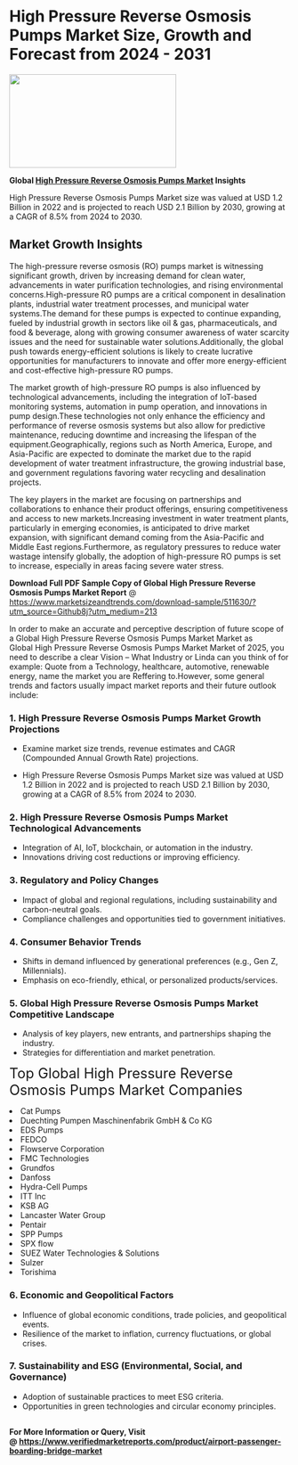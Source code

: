 <H1>High Pressure Reverse Osmosis Pumps Market Size, Growth and Forecast from 2024 - 2031</H1><img class="aligncenter size-medium wp-image-584254" src="https://thirdeyenews.in/wp-content/uploads/2024/09/Global-Market-Research-300x168.jpeg" alt="" width="300" height="168" /><p><strong>Global&nbsp;<a href="https://www.marketsizeandtrends.com/download-sample/511630/?utm_source=Github8j?utm_medium=213">High Pressure Reverse Osmosis Pumps Market</a> Insights</strong></p><p>High Pressure Reverse Osmosis Pumps Market size was valued at USD 1.2 Billion in 2022 and is projected to reach USD 2.1 Billion by 2030, growing at a CAGR of 8.5% from 2024 to 2030.</p><p><h2>Market Growth Insights</h2> <p>The high-pressure reverse osmosis (RO) pumps market is witnessing significant growth, driven by increasing demand for clean water, advancements in water purification technologies, and rising environmental concerns.High-pressure RO pumps are a critical component in desalination plants, industrial water treatment processes, and municipal water systems.The demand for these pumps is expected to continue expanding, fueled by industrial growth in sectors like oil & gas, pharmaceuticals, and food & beverage, along with growing consumer awareness of water scarcity issues and the need for sustainable water solutions.Additionally, the global push towards energy-efficient solutions is likely to create lucrative opportunities for manufacturers to innovate and offer more energy-efficient and cost-effective high-pressure RO pumps.</p> <p>The market growth of high-pressure RO pumps is also influenced by technological advancements, including the integration of IoT-based monitoring systems, automation in pump operation, and innovations in pump design.These technologies not only enhance the efficiency and performance of reverse osmosis systems but also allow for predictive maintenance, reducing downtime and increasing the lifespan of the equipment.Geographically, regions such as North America, Europe, and Asia-Pacific are expected to dominate the market due to the rapid development of water treatment infrastructure, the growing industrial base, and government regulations favoring water recycling and desalination projects.</p> <p>The key players in the market are focusing on partnerships and collaborations to enhance their product offerings, ensuring competitiveness and access to new markets.Increasing investment in water treatment plants, particularly in emerging economies, is anticipated to drive market expansion, with significant demand coming from the Asia-Pacific and Middle East regions.Furthermore, as regulatory pressures to reduce water wastage intensify globally, the adoption of high-pressure RO pumps is set to increase, especially in areas facing severe water stress.</p> <p><span class=""><strong>Download Full PDF Sample Copy of Global High Pressure Reverse Osmosis Pumps Market Report</strong> @ <a href="https://www.marketsizeandtrends.com/download-sample/511630/?utm_source=Github8j?utm_medium=213" target="_blank">https://www.marketsizeandtrends.com/download-sample/511630/?utm_source=Github8j?utm_medium=213</a></span></p><p>In order to make an accurate and perceptive description of future scope of a Global&nbsp;High Pressure Reverse Osmosis Pumps Market Market as Global&nbsp;High Pressure Reverse Osmosis Pumps Market Market of 2025, you need to describe a clear Vision &ndash; What Industry or Linda can you think of for example: Quote from a Technology, healthcare, automotive, renewable energy, name the market you are Reffering to.However, some general trends and factors usually impact market reports and their future outlook include:</p><h3>1.&nbsp;<strong>High Pressure Reverse Osmosis Pumps Market Growth Projections</strong></h3><ul><li>Examine market size trends, revenue estimates and CAGR (Compounded Annual Growth Rate) projections.</li><li><p>High Pressure Reverse Osmosis Pumps Market size was valued at USD 1.2 Billion in 2022 and is projected to reach USD 2.1 Billion by 2030, growing at a CAGR of 8.5% from 2024 to 2030.</p></li></ul><h3>2.&nbsp;<strong>High Pressure Reverse Osmosis Pumps Market Technological Advancements</strong></h3><ul><li>Integration of AI, IoT, blockchain, or automation in the industry.</li><li>Innovations driving cost reductions or improving efficiency.</li></ul><h3>3.&nbsp;<strong>Regulatory and Policy Changes</strong></h3><ul><li>Impact of global and regional regulations, including sustainability and carbon-neutral goals.</li><li>Compliance challenges and opportunities tied to government initiatives.</li></ul><h3>4.&nbsp;<strong>Consumer Behavior Trends</strong></h3><ul><li>Shifts in demand influenced by generational preferences (e.g., Gen Z, Millennials).</li><li>Emphasis on eco-friendly, ethical, or personalized products/services.</li></ul><h3>5.&nbsp;<strong>Global High Pressure Reverse Osmosis Pumps Market Competitive Landscape</strong></h3><ul><li>Analysis of key players, new entrants, and partnerships shaping the industry.</li><li>Strategies for differentiation and market penetration.</li></ul><p data-pm-slice="1 1 []"><span style="color: inherit; font-family: inherit; font-size: 25px;">Top Global High Pressure Reverse Osmosis Pumps Market Companies</span></p><div class="" data-test-id=""><p><li>Cat Pumps</li><li> Duechting Pumpen Maschinenfabrik GmbH & Co KG</li><li> EDS Pumps</li><li> FEDCO</li><li> Flowserve Corporation</li><li> FMC Technologies</li><li> Grundfos</li><li> Danfoss</li><li> Hydra-Cell Pumps</li><li> ITT Inc</li><li> KSB AG</li><li> Lancaster Water Group</li><li> Pentair</li><li> SPP Pumps</li><li> SPX flow</li><li> SUEZ Water Technologies & Solutions</li><li> Sulzer</li><li> Torishima</li></p></div><h3>6.&nbsp;<strong>Economic and Geopolitical Factors</strong></h3><ul><li>Influence of global economic conditions, trade policies, and geopolitical events.</li><li>Resilience of the market to inflation, currency fluctuations, or global crises.</li></ul><h3>7.&nbsp;<strong>Sustainability and ESG (Environmental, Social, and Governance)</strong></h3><ul><li>Adoption of sustainable practices to meet ESG criteria.</li><li>Opportunities in green technologies and circular economy principles.</li></ul><h2><strong style="font-size: 14px;">For More Information or Query, Visit @&nbsp;</strong><a style="background-color: #ffffff; font-size: 14px;" href="https://www.marketsizeandtrends.com/report/high-pressure-reverse-osmosis-pumps-market/" target="_blank">https://www.verifiedmarketreports.com/product/airport-passenger-boarding-bridge-market</a></h2>